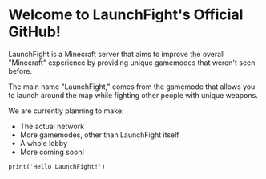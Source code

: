 # Welcome to LaunchFight's Official GitHub!
LaunchFight is a Minecraft server that aims to improve the overall "Minecraft" experience by providing unique gamemodes that weren't seen before.

The main name "LaunchFight," comes from the gamemode that allows you to launch around the map while fighting other people with unique weapons.

We are currently planning to make:
 - The actual network
 - More gamemodes, other than LaunchFight itself
 - A whole lobby
 - More coming soon!

`print('Hello LaunchFight!')`
